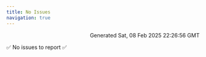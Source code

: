 ```yaml
---
title: No Issues
navigation: true
---
```


<p style="text-align:right;color:#cccs">
Generated Sat, 08 Feb 2025 22:26:56 GMT
</p>
<p>✅ No issues to report ✅</p>



